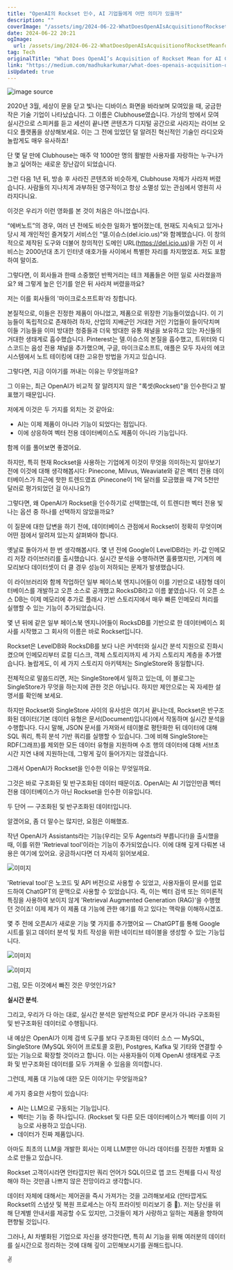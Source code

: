 ```yaml
---
title: "OpenAI의 Rockset 인수, AI 기업들에게 어떤 의미가 있을까"
description: ""
coverImage: "/assets/img/2024-06-22-WhatDoesOpenAIsAcquisitionofRocksetMeanforAICompanies_0.png"
date: 2024-06-22 20:21
ogImage: 
  url: /assets/img/2024-06-22-WhatDoesOpenAIsAcquisitionofRocksetMeanforAICompanies_0.png
tag: Tech
originalTitle: "What Does OpenAI’s Acquisition of Rockset Mean for AI Companies?"
link: "https://medium.com/madhukarkumar/what-does-openais-acquisition-of-rockset-mean-for-ai-companies-196211b25468"
isUpdated: true
---
```






![image source](/assets/img/2024-06-22-WhatDoesOpenAIsAcquisitionofRocksetMeanforAICompanies_0.png)

2020년 3월, 세상이 문을 닫고 빛나는 디바이스 화면을 바라보며 모여있을 때, 궁금한 작은 기술 기업이 나타났습니다. 그 이름은 Clubhouse였습니다. 가상의 방에서 모여 실시간으로 스피커를 듣고 세션이 끝나면 콘텐츠가 디지털 공간으로 사라지는 라이브 오디오 플랫폼을 상상해보세요. 이는 그 전에 있었던 덜 알려진 혁신적인 기술인 라디오와 놀랍게도 매우 유사하죠!

단 몇 달 만에 Clubhouse는 매주 약 1000만 명의 활발한 사용자를 자랑하는 누구나가 놀고 싶어하는 새로운 장난감이 되었습니다.

그런 다음 1년 뒤, 방송 후 사라진 콘텐츠와 비슷하게, Clubhouse 자체가 사라져 버렸습니다. 사람들의 지나치게 과부하된 영구적이고 항상 소멸성 있는 관심에서 영원히 사라지다니요.

이것은 우리가 이런 영화를 본 것이 처음은 아니었습니다.

<div class="content-ad"></div>

“에버노트”의 경우, 여러 년 전에도 비슷한 일화가 벌어졌는데, 현재도 지속되고 있거나 당시 제 개인적인 즐겨찾기 서비스인 "델.이슈스(del.icio.us)"와 함께했습니다. 이 창의적으로 제작된 도구와 더불어 창의적인 도메인 URL(https://del.icio.us)을 가진 이 서비스는 2000년대 초기 인터넷 애호가들 사이에서 특별한 자리를 차지했었죠. 저도 포함하여 말이죠.

그렇다면, 이 회사들과 한때 소중했던 반짝거리는 테크 제품들은 어떤 일로 사라졌을까요? 왜 그렇게 높은 인기를 얻은 뒤 사라져 버렸을까요?

저는 이를 회사들의 '마이크로소프트화'라 칭합니다.

본질적으로, 이들은 진정한 제품이 아니었고, 제품으로 위장한 기능들이었습니다. 이 기능들이 독립적으로 존재하려 하자, 산업의 지배군인 거대한 거인 기업들이 들이닥치며 이들 기능들을 이미 방대한 청중들과 더욱 방대한 유통 채널을 보유하고 있는 자신들의 거대한 생태계로 흡수했습니다. Pinterest는 델.이슈스의 본질을 흡수했고, 트위터와 디스코드는 음성 전용 채널을 추가했으며, 구글, 마이크로소프트, 애플은 모두 자사의 에코 시스템에서 노트 테이킹에 대한 고유한 방법을 가지고 있습니다.

그렇다면, 지금 이야기를 꺼내는 이유는 무엇일까요?

그 이유는, 최근 OpenAI가 비교적 잘 알려지지 않은 "록셋(Rockset)"을 인수한다고 발표했기 때문입니다.

저에게 이것은 두 가지를 외치는 것 같아요:
- AI는 이제 제품이 아니라 기능이 되었다는 점입니다.
- 이에 상응하여 벡터 전용 데이터베이스도 제품이 아니라 기능입니다.

<div class="content-ad"></div>

함께 이를 풀어보면 좋겠어요.

하지만, 특히 현재 Rockset을 사용하는 기업에게 이것이 무엇을 의미하는지 알아보기 전에 이것에 대해 생각해봅시다: Pinecone, Milvus, Weaviate와 같은 벡터 전용 데이터베이스가 최근에 핫한 트렌드였죠 (Pinecone이 1억 달러를 모금했을 때 7억 5천만 달러로 평가되었던 걸 아시나요?)

그렇다면, 왜 OpenAI가 Rockset을 인수하기로 선택했는데, 이 트렌디한 벡터 전용 빛나는 옵션 중 하나를 선택하지 않았을까요?

이 질문에 대한 답변을 하기 전에, 데이터베이스 관점에서 Rockset이 정확히 무엇이며 어떤 점에서 알려져 있는지 살펴봐야 합니다.

옛날로 돌아가서 한 번 생각해봅시다. 몇 년 전에 Google이 LevelDB라는 키-값 인메모리 저장 라이브러리를 출시했습니다. 실시간 분석을 수행하려면 훌륭했지만, 기계의 메모리보다 데이터셋이 더 클 경우 성능이 저하되는 문제가 발생했습니다.

<div class="content-ad"></div>

이 라이브러리와 함께 작업하던 일부 페이스북 엔지니어들이 이를 기반으로 내장형 데이터베이스를 개발하고 오픈 소스로 공개했고 RocksDB라고 이름 붙였습니다. 이 오픈 소스 DB는 이제 메모리에 추가로 플래시 기반 스토리지에서 매우 빠른 인메모리 처리를 실행할 수 있는 기능이 추가되었습니다.

몇 년 뒤에 같은 일부 페이스북 엔지니어들이 RocksDB를 기반으로 한 데이터베이스 회사를 시작했고 그 회사의 이름은 바로 Rockset입니다.

Rockset은 LevelDB와 RocksDB를 보다 나은 커넥터와 실시간 분석 지원으로 진화시켰으며 인메모리부터 로컬 디스크, 객체 스토리지까지 세 가지 스토리지 계층을 추가했습니다. 놀랍게도, 이 세 가지 스토리지 아키텍처는 SingleStore와 동일합니다.

전체적으로 말씀드리면, 저는 SingleStore에서 일하고 있는데, 이 블로그는 SingleStore가 무엇을 하는지에 관한 것은 아닙니다. 하지만 제안으로는 꼭 자세한 설명서를 확인해 보세요.

<div class="content-ad"></div>

하지만 Rockset와 SingleStore 사이의 유사성은 여기서 끝나는데, Rockset은 반구조화된 데이터(기본 데이터 유형은 문서(Document)입니다)에서 작동하며 실시간 분석을 수행합니다. 다시 말해, JSON 문서를 가져와서 테이블로 평탄화한 뒤 데이터에 대해 SQL 쿼리, 특히 분석 기반 쿼리를 실행할 수 있습니다. 그에 비해 SingleStore는 RDF(그래프)를 제외한 모든 데이터 유형을 지원하며 수조 행의 데이터에 대해 서브초 시간 지연 내에 지원하는데, 그렇게 깊이 들어가지는 않겠습니다.

그래서 OpenAI가 Rockset을 인수한 이유는 무엇일까요.

그것은 바로 구조화된 및 반구조화된 데이터 때문이죠. OpenAI는 AI 기업인만큼 벡터 전용 데이터베이스가 아닌 Rockset을 인수한 이유입니다.

두 단어 — 구조화된 및 반구조화된 데이터입니다.

<div class="content-ad"></div>

알겠어요, 좀 더 말수는 많지만, 요점은 이해했죠.

작년 OpenAI가 Assistants라는 기능(우리는 모두 Agents라 부릅니다!)을 출시했을 때, 이를 위한 'Retrieval tool'이라는 기능이 추가되었습니다. 이에 대해 깊게 다뤄본 내용은 여기에 있어요. 궁금하시다면 더 자세히 읽어보세요.

![이미지](/assets/img/2024-06-22-WhatDoesOpenAIsAcquisitionofRocksetMeanforAICompanies_1.png)

'Retrieval tool'은 노코드 및 API 버전으로 사용할 수 있었고, 사용자들이 문서를 업로드하여 ChatGPT의 문맥으로 사용할 수 있었습니다. 즉, 이는 벡터 검색 또는 의미론적 특징을 사용하여 보이지 않게 'Retrieval Augmented Generation (RAG)'을 수행했던 것이죠! 이제 제가 이 제품 대 기능에 관한 얘기를 하고 있다는 맥락을 이해하시겠죠.

<div class="content-ad"></div>

몇 주 전에 오픈AI가 새로운 기능 몇 가지를 추가했어요 — ChatGPT를 통해 Google 시트를 읽고 데이터 분석 및 차트 작성을 위한 네이티브 테이블을 생성할 수 있는 기능입니다.

![이미지](https://miro.medium.com/v2/resize:fit:1400/1*LuTKTHUEixnuGyclfYrkvA.gif)

![이미지](https://miro.medium.com/v2/resize:fit:1400/1*EcgEBtqEFLEt2eYgA80eBg.gif)

그럼, 모든 이것에서 빠진 것은 무엇인가요?

<div class="content-ad"></div>

**실시간 분석**.

그리고, 우리가 다 아는 대로, 실시간 분석은 일반적으로 PDF 문서가 아니라 구조화된 및 반구조화된 데이터로 수행됩니다.

내 예상은 OpenAI가 이제 검색 도구를 보다 구조화된 데이터 소스 — MySQL, SingleStore (MySQL 와이어 프로토콜 호환), Postgres, Kafka 및 기타와 연결할 수 있는 기능으로 확장할 것이라고 합니다. 이는 사용자들이 이제 OpenAI 생태계로 구조화 및 반구조화된 데이터를 모두 가져올 수 있음을 의미합니다.

그런데, 제품 대 기능에 대한 모든 이야기는 무엇일까요?

<div class="content-ad"></div>

세 가지 중요한 사항이 있습니다:

- AI는 LLM으로 구동되는 기능입니다.
- 벡터는 기능 중 하나입니다. (Rockset 및 다른 모든 데이터베이스가 벡터를 이미 기능으로 사용하고 있습니다).
- 데이터가 진짜 제품입니다.

아마도 최초의 LLM을 개발한 회사는 이제 LLM뿐만 아니라 데이터를 진정한 차별화 요소로 만들고 있습니다.

Rockset 고객이시라면 안타깝지만 쿼리 언어가 SQL이므로 앱 코드 전체를 다시 작성해야 하는 것만큼 나쁘지 않은 전망이라고 생각합니다.

<div class="content-ad"></div>

데이터 자체에 대해서는 제어권을 즉시 가져가는 것을 고려해보세요 (안타깝게도 Rockset의 스냅샷 및 복원 프로세스는 아직 프라이빗 미리보기 중 🫣). 저는 당신을 위해 단계별 안내서를 제공할 수도 있지만, 그것들이 제가 사랑하고 일하는 제품을 향하여 편향될 것입니다.

그러나, AI 차별화된 기업으로 자신을 생각한다면, 특히 AI 기능을 위해 여러분의 데이터를 실시간으로 정리하는 것에 대해 깊이 고민해보시기를 권해드립니다.

✌️